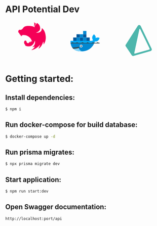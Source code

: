 # API Potential Dev

  <div align="center" style="display:flex; justify-content: space-around;">
    <a href="https://docs.nestjs.com/"><svg xmlns="http://www.w3.org/2000/svg" x="0px" y="0px" width="100" height="100" viewBox="0 0 48 48">
<path fill="#f50057" d="M24.5,32.88c0,0-0.01-0.04-0.02-0.12C24.5,32.84,24.5,32.88,24.5,32.88z"></path><path fill="#f50057" d="M27.375,8.625c0,0-0.375-1.375,0.125-2.5s0.5-1.875-0.5-3c2-0.125,2.75,1.25,2.75,1.25l0.025,0.159 c0.118,0.766-0.278,1.494-0.946,1.888C28.219,6.781,27.563,7.437,27.375,8.625z"></path><path fill="#f50057" d="M41.63,36.24c0.02-0.21,0.34-3.04-0.38-4.36c-1.5,4.24-3,8.12-7.37,10.87 c0.62-1.25,1.62-3.25,2.62-6.25c-3,4-9,8-13.5,8.25c3.04-1.68,4.75-3.84,5.5-5.25c0,0-1.75,0.5-3.88,0.75 c2.88-1.75,4.88-4.87,3.88-9.75c-2,6.25-4.75,8.25-8.38,8.62c-3.62,0.38-6.87-1.5-6.87-1.5l1.25-0.12c0,0-3.25-2.5-2.12-5.75 c0.05-0.16,0.11-0.31,0.18-0.45c0.82-1.82,3.61-0.9,3.32,1.07v0.01c0,0,0.87,2.37,3.24,1.74c0.76-1.24,1.26-2.5,1.26-2.5l0.37,1.63 c0,0,1.75-0.75,1.75-2.13c1.5,0.57,1.88,1.28,1.97,1.59c-0.26-1.4-2.52-11.03-14.49-10.89l-2.09,1.94 c-0.14,0.13-0.36,0.02-0.34-0.16L7.71,22l0.14-0.14c-0.04,0.01-0.09,0-0.13,0L7.71,22l-0.82,0.76c-0.14,0.13-0.36,0.02-0.34-0.16 l0.1-1.02c-1.74-0.74-1.9-2.7-1.9-2.7S2.58,18.27,3.5,15.5C4,14,5.2,13.85,5.71,13.97c0.65,0.15,1.32,0.16,1.94-0.09 c0.9-0.36,2.05-1.05,2.85-2.38C12,9,14.25,8,19.12,8c6.45,0,9.05,1.98,9.35,2.22c-0.18-0.21-1.27-1.66,1.03-3.84 c2.27-2.16,1.86-2.67,1.77-2.75c0.34,0.1,4.75,1.6,5.23,7.37c0.5,6-6.5,7.25-6.5,7.25s9,1.75,9.12-6.75 c1.76,1,5.38,4.75,5.88,12.88C45.49,32.26,41.84,36.03,41.63,36.24z"></path><path fill="#f50057" d="M7.85,21.86L7.71,22l0.01-0.14C7.76,21.86,7.81,21.87,7.85,21.86z"></path><path fill="#f50057" d="M7.85,21.86L7.71,22l0.01-0.14C7.76,21.86,7.81,21.87,7.85,21.86z"></path>
</svg></a>

<a href="https://hub.docker.com/"><svg xmlns="http://www.w3.org/2000/svg" x="0px" y="0px" width="100" height="100" viewBox="0 0 48 48">
<path fill="#03A9F4" d="M40,20c0.391-1.735-0.092-3.78-2.5-6c-3.914,3.543-2.795,7.227-1.5,9c0,0-0.166,1-4,1S2,24,2,24S0.167,40,18,40c15.593,0,19.973-12.003,20.828-15.076C39.182,24.972,39.579,25.003,40,25c2.147-0.017,4.93-1.171,6-5.484C43.162,18.533,41.339,18.978,40,20z"></path><path fill="#0288D1" d="M2.165,28C2.9,32.739,5.983,40,18,40c12.185,0,17.523-7.33,19.682-12H2.165z"></path><path fill="#81D4FA" d="M19.812,39.938C18.892,39.616,14.74,38.848,14,33c-4.209,1.863-7.938,1.375-9.579,1.008C6.583,37.237,10.591,40,18,40C18.623,40,19.224,39.976,19.812,39.938z"></path><path fill="#FFF" d="M18 30A2 2 0 1 0 18 34A2 2 0 1 0 18 30Z"></path><path fill="#37474F" d="M14.914,33.597c0.224,0.505,0.02,1.162-0.51,1.318c-3.301,0.973-6.146,1.102-8.297,1.102c-0.644-0.619-1.194-1.279-1.656-1.963c2.585,0,6.71-0.12,9.144-0.966C14.117,32.906,14.69,33.09,14.914,33.597z M2,27c0,0,1.875,0.125,3-1c1.875,1.688,5.94,1.088,7,0c1.063,1.688,6.938,1.375,8,0c1.25,1.438,6.625,1.75,8,0c0.479,1.461,6.819,1.874,8,0c1.061,1.088,5.063,1.938,7.311,0C43.875,27.188,46,27,46,27v1H2 M17,32c0,0.552,0.448,1,1,1s1-0.448,1-1s-0.448-1-1-1S17,31.448,17,32z"></path><path fill="#01579B" d="M11,24H6v-5h5V24z M21,19h-5v5h5V19z M31,19h-5v5h5V19z M16,14h-5v5h5V14z M26,14h-5v5h5V14z"></path><path fill="#0288D1" d="M16,24h-5v-5h5V24z M26,19h-5v5h5V19z M26,9h-5v5h5V9z M21,14h-5v5h5V14z"></path>
</svg></a>

<a href="https://www.prisma.io/"><svg xmlns="http://www.w3.org/2000/svg" x="0px" y="0px" width="100" height="100" viewBox="0 0 48 48">
<path fill="#4db6ac" d="M44.284,36.035L27.687,1.429c-0.855-1.783-3.337-1.93-4.397-0.26L4.886,30.177	c-0.397,0.625-0.385,1.426,0.029,2.04l9.271,13.738c0.575,0.852,1.634,1.237,2.623,0.953l25.942-7.458	C44.208,39.031,44.939,37.402,44.284,36.035z M40.618,37.279L18.8,43.388c-0.505,0.142-0.98-0.305-0.87-0.818l7.735-36.097	c0.139-0.65,1.023-0.755,1.311-0.157l14.265,29.621C41.489,36.481,41.194,37.118,40.618,37.279z"></path>
</svg></a>

</div>

# Getting started:

## Install dependencies:

```sh
$ npm i
```

## Run docker-compose for build database:

```sh
$ docker-compose up -d
```

## Run prisma migrates:

```sh
$ npx prisma migrate dev
```

## Start application:

```sh
$ npm run start:dev
```

## Open Swagger documentation:
```sh
http://localhost:port/api
```
